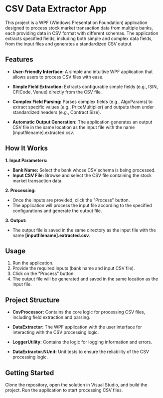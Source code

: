  # CSV Data Extractor App
This project is a WPF (Windows Presentation Foundation) application designed to process stock market transaction data from multiple banks, each providing data in CSV format with different schemas. The application extracts specified fields, including both simple and complex data fields, from the input files and generates a standardized CSV output.
## Features
*	**User-Friendly Interface:** A simple and intuitive WPF application that allows users to process CSV files with ease.
  
*	**Simple Field Extraction:** Extracts configurable simple fields (e.g., ISIN, CFICode, Venue) directly from the CSV file.
  
*	**Complex Field Parsing:** Parses complex fields (e.g., AlgoParams) to extract specific values (e.g., PriceMultiplier) and outputs them under standardized headers (e.g., Contract Size).
  
*	**Automatic Output Generation:** The application generates an output CSV file in the same location as the input file with the name [inputfilename].extracted.csv.
  
## How It Works
**1.	Input Parameters:**
*	**Bank Name:** Select the bank whose CSV schema is being processed.
*	**Input CSV File:** Browse and select the CSV file containing the stock market transaction data.
  
**2.	Processing:**
*	Once the inputs are provided, click the "Process" button.
*	The application will process the input file according to the specified configurations and generate the output file.

**3.	Output:**
*	The output file is saved in the same directory as the input file with the name **[inputfilename].extracted.csv**.
## Usage
1.	Run the application.
2.	Provide the required inputs (bank name and input CSV file).
3.	Click on the "Process" button.
4.	The output file will be generated and saved in the same location as the input file.
   
## Project Structure
*	**CsvProcessor:** Contains the core logic for processing CSV files, including field extraction and parsing.
  
*	**DataExtractor:** The WPF application with the user interface for interacting with the CSV processing logic.
  
*	**LoggerUtility:** Contains the logic for logging information and errors.
  
*	**DataExtractor.NUnit:** Unit tests to ensure the reliability of the CSV processing logic.

## Getting Started
Clone the repository, open the solution in Visual Studio, and build the project. Run the application to start processing CSV files.
